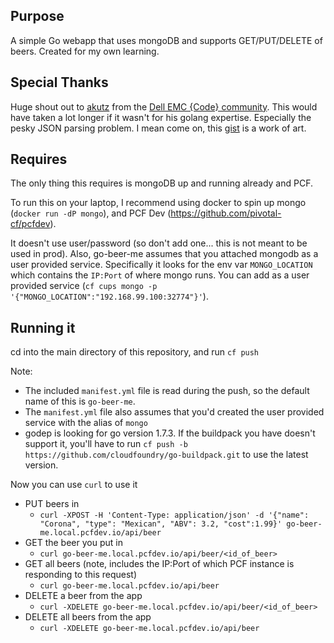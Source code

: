 ## Purpose
A simple Go webapp that uses mongoDB and supports GET/PUT/DELETE of beers. Created for my own learning.

## Special Thanks
Huge shout out to [akutz](https://github.com/akutz) from the [Dell EMC {Code} community](https://community.codedellemc.com/). This would have taken a lot longer if it wasn't for his golang expertise. Especially the pesky JSON parsing problem. I mean come on, this [gist](https://gist.github.com/akutz/8cd297d7f8d7bf5b4c43384e98a7f00b) is a work of art.

## Requires

The only thing this requires is mongoDB up and running already and PCF.

To run this on your laptop, I recommend using docker to spin up mongo (`docker run -dP mongo`), and PCF Dev (https://github.com/pivotal-cf/pcfdev).

It doesn't use user/password (so don't add one... this is not meant to be used in prod). Also, go-beer-me assumes that you attached mongodb as a user provided service. Specifically it looks for the env var `MONGO_LOCATION` which contains the `IP:Port` of where mongo runs. You can add as a user provided service (`cf cups mongo -p '{"MONGO_LOCATION":"192.168.99.100:32774"}'`).

## Running it

cd into the main directory of this repository, and run `cf push`

Note: 
+ The included `manifest.yml` file is read during the push, so the default name of this is `go-beer-me`.
+ The `manifest.yml` file also assumes that you'd created the user provided service with the alias of `mongo`
+ godep is looking for go version 1.7.3. If the buildpack you have doesn't support it, you'll have to run `cf push -b https://github.com/cloudfoundry/go-buildpack.git` to use the latest version.

Now you can use `curl` to use it

+ PUT beers in
  + `curl -XPOST -H 'Content-Type: application/json' -d '{"name": "Corona", "type": "Mexican", "ABV": 3.2, "cost":1.99}' go-beer-me.local.pcfdev.io/api/beer`
+ GET the beer you put in
  + `curl go-beer-me.local.pcfdev.io/api/beer/<id_of_beer>`
+ GET all beers (note, includes the IP:Port of which PCF instance is responding to this request)
  + `curl go-beer-me.local.pcfdev.io/api/beer`
+ DELETE a beer from the app
  + `curl -XDELETE go-beer-me.local.pcfdev.io/api/beer/<id_of_beer>`
+ DELETE all beers from the app
  + `curl -XDELETE go-beer-me.local.pcfdev.io/api/beer`
